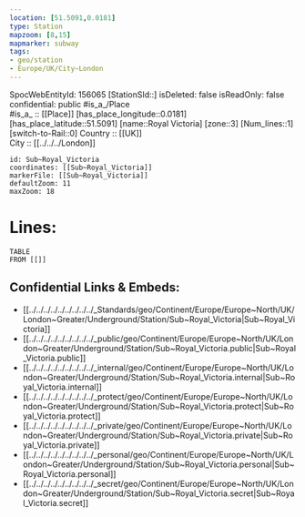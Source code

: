 ```yaml
---
location: [51.5091,0.0181] 
type: Station 
mapzoom: [8,15] 
mapmarker: subway 
tags:
- geo/station
- Europe/UK/City~London
---
```

SpocWebEntityId: 156065
[StationSId::] 
isDeleted: false
isReadOnly: false
confidential: public
#is_a_/Place  
#is_a_ :: [[Place]] 
[has_place_longitude::0.0181] 
[has_place_latitude::51.5091] 
[name::Royal Victoria] 
[zone::3] 
[Num_lines::1] 
[switch-to-Rail::0] 
Country :: [[UK]]  
City :: [[../../../London]]  


```leaflet
id: Sub~Royal_Victoria
coordinates: [[Sub~Royal_Victoria]] 
markerFile: [[Sub~Royal_Victoria]] 
defaultZoom: 11 
maxZoom: 18
```


# Lines: 
```dataview
TABLE 
FROM [[]] 
```

## Confidential Links & Embeds: 
- [[../../../../../../../../../_Standards/geo/Continent/Europe/Europe~North/UK/London~Greater/Underground/Station/Sub~Royal_Victoria|Sub~Royal_Victoria]] 
- [[../../../../../../../../../_public/geo/Continent/Europe/Europe~North/UK/London~Greater/Underground/Station/Sub~Royal_Victoria.public|Sub~Royal_Victoria.public]] 
- [[../../../../../../../../../_internal/geo/Continent/Europe/Europe~North/UK/London~Greater/Underground/Station/Sub~Royal_Victoria.internal|Sub~Royal_Victoria.internal]] 
- [[../../../../../../../../../_protect/geo/Continent/Europe/Europe~North/UK/London~Greater/Underground/Station/Sub~Royal_Victoria.protect|Sub~Royal_Victoria.protect]] 
- [[../../../../../../../../../_private/geo/Continent/Europe/Europe~North/UK/London~Greater/Underground/Station/Sub~Royal_Victoria.private|Sub~Royal_Victoria.private]] 
- [[../../../../../../../../../_personal/geo/Continent/Europe/Europe~North/UK/London~Greater/Underground/Station/Sub~Royal_Victoria.personal|Sub~Royal_Victoria.personal]] 
- [[../../../../../../../../../_secret/geo/Continent/Europe/Europe~North/UK/London~Greater/Underground/Station/Sub~Royal_Victoria.secret|Sub~Royal_Victoria.secret]] 
